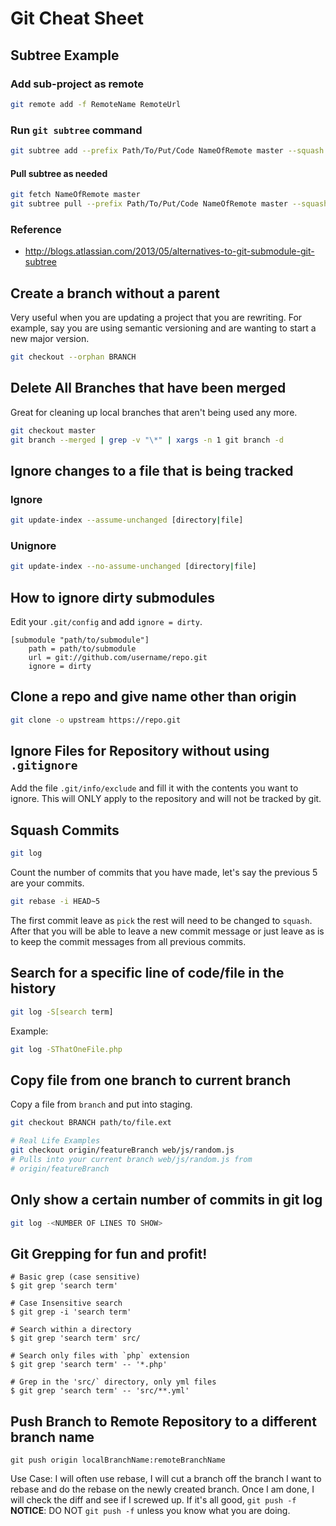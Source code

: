 Git Cheat Sheet
===============

## Subtree Example

### Add sub-project as remote

```bash
git remote add -f RemoteName RemoteUrl
```

### Run `git subtree` command

```bash
git subtree add --prefix Path/To/Put/Code NameOfRemote master --squash
```

#### Pull subtree as needed

```bash
git fetch NameOfRemote master
git subtree pull --prefix Path/To/Put/Code NameOfRemote master --squash
```

### Reference

* http://blogs.atlassian.com/2013/05/alternatives-to-git-submodule-git-subtree

## Create a branch without a parent

Very useful when you are updating a project that you are rewriting. For example,
say you are using semantic versioning and are wanting to start a new major
version.

```bash
git checkout --orphan BRANCH
```

## Delete All Branches that have been merged

Great for cleaning up local branches that aren't being used any more.

```bash
git checkout master
git branch --merged | grep -v "\*" | xargs -n 1 git branch -d
```

## Ignore changes to a file that is being tracked

### Ignore

```bash
git update-index --assume-unchanged [directory|file]
```

### Unignore

```bash
git update-index --no-assume-unchanged [directory|file]
```

## How to ignore dirty submodules

Edit your ``.git/config`` and add ``ignore = dirty``.

```text
[submodule "path/to/submodule"]
    path = path/to/submodule
    url = git://github.com/username/repo.git
    ignore = dirty
```

## Clone a repo and give name other than origin

```bash
git clone -o upstream https://repo.git
```

## Ignore Files for Repository without using `.gitignore`

Add the file `.git/info/exclude` and fill it with the contents you want to ignore. This will ONLY apply to the
repository and will not be tracked by git.

## Squash Commits

```bash
git log
```

Count the number of commits that you have made, let's say the previous 5 are your commits.

```bash
git rebase -i HEAD~5
```

The first commit leave as `pick` the rest will need to be changed to `squash`. After that you will be able to
leave a new commit message or just leave as is to keep the commit messages from all previous commits.

## Search for a specific line of code/file in the history

```bash
git log -S[search term]
```

Example:

```bash
git log -SThatOneFile.php
```

## Copy file from one branch to current branch

Copy a file from `branch` and put into staging.

```bash
git checkout BRANCH path/to/file.ext

# Real Life Examples
git checkout origin/featureBranch web/js/random.js
# Pulls into your current branch web/js/random.js from
# origin/featureBranch
```

## Only show a certain number of commits in git log
```bash
git log -<NUMBER OF LINES TO SHOW>
```

## Git Grepping for fun and profit!

```shell
# Basic grep (case sensitive)
$ git grep 'search term'

# Case Insensitive search
$ git grep -i 'search term'

# Search within a directory
$ git grep 'search term' src/

# Search only files with `php` extension
$ git grep 'search term' -- '*.php'

# Grep in the 'src/` directory, only yml files
$ git grep 'search term' -- 'src/**.yml'
```

## Push Branch to Remote Repository to a different branch name

```shell
git push origin localBranchName:remoteBranchName
```

Use Case: I will often use rebase, I will cut a branch off the branch I want to rebase and
do the rebase on the newly created branch. Once I am done, I will check the diff and see if
I screwed up. If it's all good, `git push -f` **NOTICE**: DO NOT `git push -f` unless you know
what you are doing.

